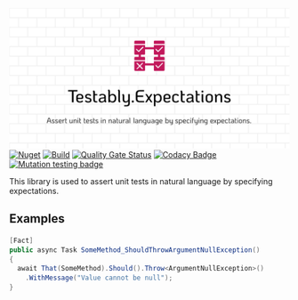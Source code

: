 ![Testably.Expectations](https://raw.githubusercontent.com/Testably/Testably.Expectations/main/Docs/Images/social-preview.png)  
[![Nuget](https://img.shields.io/nuget/v/Testably.Expectations)](https://www.nuget.org/packages/Testably.Expectations)
[![Build](https://github.com/Testably/Testably.Expectations/actions/workflows/build.yml/badge.svg)](https://github.com/Testably/Testably.Expectations/actions/workflows/build.yml)
[![Quality Gate Status](https://sonarcloud.io/api/project_badges/measure?project=Testably_Testably.Expectations&branch=main&metric=alert_status)](https://sonarcloud.io/summary/overall?id=Testably_Testably.Expectations)
[![Codacy Badge](https://app.codacy.com/project/badge/Coverage/36bdcc367ba44d8b902dfc4897f1c0af)](https://app.codacy.com/gh/Testably/Testably.Expectations/dashboard?utm_source=gh&utm_medium=referral&utm_content=&utm_campaign=Badge_coverage)
[![Mutation testing badge](https://img.shields.io/endpoint?style=flat&url=https%3A%2F%2Fbadge-api.stryker-mutator.io%2Fgithub.com%2FTestably%2FTestably.Expectations%2Fmain)](https://dashboard.stryker-mutator.io/reports/github.com/Testably/Testably.Expectations/main)

This library is used to assert unit tests in natural language by specifying expectations.

## Examples

  ```csharp
  [Fact]
  public async Task SomeMethod_ShouldThrowArgumentNullException()
  {
    await That(SomeMethod).Should().Throw<ArgumentNullException>()
      .WithMessage("Value cannot be null");
  }
  ```

